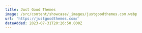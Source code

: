 ```yaml
---
title: Just Good Themes
image: /src/content/showcase/_images/justgoodthemes.com.webp
url: 'https://justgoodthemes.com/'
dateAdded: 2023-07-31T20:26:50.000Z
---
```


